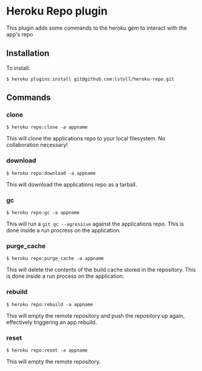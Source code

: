 # Heroku Repo plugin

This plugin adds some commands to the heroku gem to interact with the app's repo

## Installation

To install:

    $ heroku plugins:install git@github.com:lstoll/heroku-repo.git

## Commands

### clone

    $ heroku repo:clone -a appname
    
This will clone the applications repo to your local filesystem. No collaboration necessary!

### download

    $ heroku repo:download -a appname
    
This will download the applications repo as a tarball.

### gc

    $ heroku repo:gc -a appname
    
This will run a `git gc --agressive` against the applications repo. This is done inside a run procress on the application.

### purge_cache

    $ heroku repo:purge_cache -a appname
    
This will delete the contents of the build cache stored in the repository. This is done inside a run process on the application.

### rebuild

    $ heroku repo:rebuild -a appname
    
This will empty the remote repository and push the repository up again, effectively triggering an app rebuild.

### reset

    $ heroku repo:reset -a appname
    
This will empty the remote repository.
